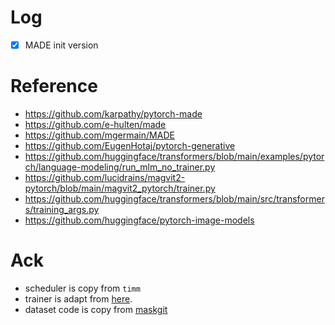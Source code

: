 


# Log
- [x] MADE init version


# Reference

- https://github.com/karpathy/pytorch-made
- https://github.com/e-hulten/made
- https://github.com/mgermain/MADE
- https://github.com/EugenHotaj/pytorch-generative
- https://github.com/huggingface/transformers/blob/main/examples/pytorch/language-modeling/run_mlm_no_trainer.py
- https://github.com/lucidrains/magvit2-pytorch/blob/main/magvit2_pytorch/trainer.py
- https://github.com/huggingface/transformers/blob/main/src/transformers/training_args.py
- https://github.com/huggingface/pytorch-image-models

# Ack

- scheduler is copy from `timm`
- trainer is adapt from [here](https://github.com/huggingface/transformers/blob/main/examples/pytorch/language-modeling/run_mlm_no_trainer.py).
- dataset code is copy from [maskgit](https://github.com/valeoai/Maskgit-pytorch)
